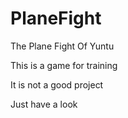 # PlaneFight
The Plane Fight Of Yuntu


This is a game for training



It is not a good project



Just have a look
